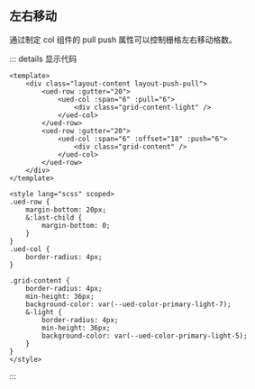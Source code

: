 ## 左右移动

通过制定 col 组件的 pull push 属性可以控制栅格左右移动格数。

<div class="common-content layout-content layout-push-pull">
  <ued-row :gutter="20">
    <ued-col :span="6" :pull="6">
      <div class="grid-content-light" />
    </ued-col>
  </ued-row>
  <ued-row :gutter="20">
    <ued-col :span="6" :offset="18" :push="6">
      <div class="grid-content" />
    </ued-col>
  </ued-row>
</div>

::: details 显示代码

```vue
<template>
	<div class="layout-content layout-push-pull">
		<ued-row :gutter="20">
			<ued-col :span="6" :pull="6">
				<div class="grid-content-light" />
			</ued-col>
		</ued-row>
		<ued-row :gutter="20">
			<ued-col :span="6" :offset="18" :push="6">
				<div class="grid-content" />
			</ued-col>
		</ued-row>
	</div>
</template>

<style lang="scss" scoped>
.ued-row {
	margin-bottom: 20px;
	&:last-child {
		margin-bottom: 0;
	}
}
.ued-col {
	border-radius: 4px;
}

.grid-content {
	border-radius: 4px;
	min-height: 36px;
	background-color: var(--ued-color-primary-light-7);
	&-light {
		border-radius: 4px;
		min-height: 36px;
		background-color: var(--ued-color-primary-light-5);
	}
}
</style>
```

:::
